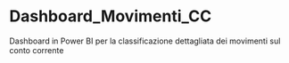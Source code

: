 # Dashboard_Movimenti_CC
Dashboard in Power BI per la classificazione dettagliata dei movimenti sul conto corrente
